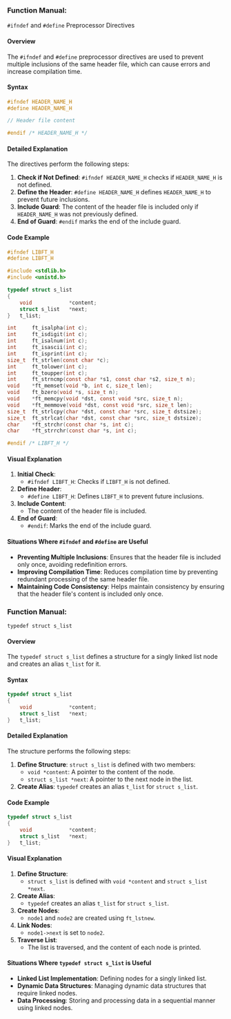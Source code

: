 ### Function Manual: 
`#ifndef` and `#define` Preprocessor Directives

#### Overview
The `#ifndef` and `#define` preprocessor directives are used to prevent multiple inclusions of the same header file, which can cause errors and increase compilation time.

#### Syntax
```c
#ifndef HEADER_NAME_H
#define HEADER_NAME_H

// Header file content

#endif /* HEADER_NAME_H */
```

#### Detailed Explanation
The directives perform the following steps:
1. **Check if Not Defined**: `#ifndef HEADER_NAME_H` checks if `HEADER_NAME_H` is not defined.
2. **Define the Header**: `#define HEADER_NAME_H` defines `HEADER_NAME_H` to prevent future inclusions.
3. **Include Guard**: The content of the header file is included only if `HEADER_NAME_H` was not previously defined.
4. **End of Guard**: `#endif` marks the end of the include guard.

#### Code Example
```c
#ifndef LIBFT_H
#define LIBFT_H

#include <stdlib.h>
#include <unistd.h>

typedef struct s_list
{
    void            *content;
    struct s_list   *next;
}   t_list;

int     ft_isalpha(int c);
int     ft_isdigit(int c);
int     ft_isalnum(int c);
int     ft_isascii(int c);
int     ft_isprint(int c);
size_t  ft_strlen(const char *c);
int     ft_tolower(int c);
int     ft_toupper(int c);
int     ft_strncmp(const char *s1, const char *s2, size_t n);
void    *ft_memset(void *b, int c, size_t len);
void    ft_bzero(void *s, size_t n);
void    *ft_memcpy(void *dst, const void *src, size_t n);
void    *ft_memmove(void *dst, const void *src, size_t len);
size_t  ft_strlcpy(char *dst, const char *src, size_t dstsize);
size_t  ft_strlcat(char *dst, const char *src, size_t dstsize);
char    *ft_strchr(const char *s, int c);
char    *ft_strrchr(const char *s, int c);

#endif /* LIBFT_H */
```

#### Visual Explanation
1. **Initial Check**:
   - `#ifndef LIBFT_H`: Checks if `LIBFT_H` is not defined.
2. **Define Header**:
   - `#define LIBFT_H`: Defines `LIBFT_H` to prevent future inclusions.
3. **Include Content**:
   - The content of the header file is included.
4. **End of Guard**:
   - `#endif`: Marks the end of the include guard.

#### Situations Where `#ifndef` and `#define` are Useful
- **Preventing Multiple Inclusions**: Ensures that the header file is included only once, avoiding redefinition errors.
- **Improving Compilation Time**: Reduces compilation time by preventing redundant processing of the same header file.
- **Maintaining Code Consistency**: Helps maintain consistency by ensuring that the header file's content is included only once.

### Function Manual: 
`typedef struct s_list`

#### Overview
The `typedef struct s_list` defines a structure for a singly linked list node and creates an alias `t_list` for it.

#### Syntax
```c
typedef struct s_list
{
    void            *content;
    struct s_list   *next;
}   t_list;
```

#### Detailed Explanation
The structure performs the following steps:
1. **Define Structure**: `struct s_list` is defined with two members:
   - `void *content`: A pointer to the content of the node.
   - `struct s_list *next`: A pointer to the next node in the list.
2. **Create Alias**: `typedef` creates an alias `t_list` for `struct s_list`.

#### Code Example
```c
typedef struct s_list
{
    void            *content;
    struct s_list   *next;
}   t_list;
```


#### Visual Explanation
1. **Define Structure**:
   - `struct s_list` is defined with `void *content` and `struct s_list *next`.
2. **Create Alias**:
   - `typedef` creates an alias `t_list` for `struct s_list`.
3. **Create Nodes**:
   - `node1` and `node2` are created using `ft_lstnew`.
4. **Link Nodes**:
   - `node1->next` is set to `node2`.
5. **Traverse List**:
   - The list is traversed, and the content of each node is printed.

#### Situations Where `typedef struct s_list` is Useful
- **Linked List Implementation**: Defining nodes for a singly linked list.
- **Dynamic Data Structures**: Managing dynamic data structures that require linked nodes.
- **Data Processing**: Storing and processing data in a sequential manner using linked nodes.